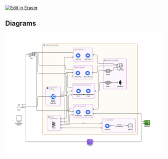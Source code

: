 <p><a target="_blank" href="https://app.eraser.io/workspace/4wgZFFj3vFgristM8iP4" id="edit-in-eraser-github-link"><img alt="Edit in Eraser" src="https://firebasestorage.googleapis.com/v0/b/second-petal-295822.appspot.com/o/images%2Fgithub%2FOpen%20in%20Eraser.svg?alt=media&amp;token=968381c8-a7e7-472a-8ed6-4a6626da5501"></a></p>

>  




<!-- eraser-additional-content -->
## Diagrams
<!-- eraser-additional-files -->
<a href="/docs/architecture/high-level-cloud-architecture-1.eraserdiagram" data-element-id="Eho4AljltyBMTzARm7xV0"><img src="/.eraser/4wgZFFj3vFgristM8iP4___1PC2Z3FLoVY1RStR2M9qaWJj2Yr1___---diagram----c2e0051f6d5cdcb878b76ec561429c7a.png" alt="" data-element-id="Eho4AljltyBMTzARm7xV0" /></a>
<!-- end-eraser-additional-files -->
<!-- end-eraser-additional-content -->
<!--- Eraser file: https://app.eraser.io/workspace/4wgZFFj3vFgristM8iP4 --->
